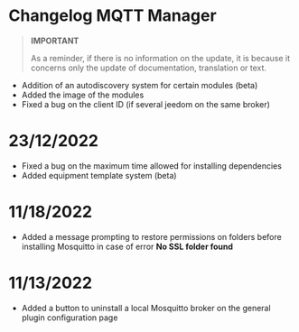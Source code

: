 # Changelog MQTT Manager

>**IMPORTANT**
>
>As a reminder, if there is no information on the update, it is because it concerns only the update of documentation, translation or text.

- Addition of an autodiscovery system for certain modules (beta)
- Added the image of the modules
- Fixed a bug on the client ID (if several jeedom on the same broker)

# 23/12/2022

- Fixed a bug on the maximum time allowed for installing dependencies
- Added equipment template system (beta)

# 11/18/2022

- Added a message prompting to restore permissions on folders before installing Mosquitto in case of error **No SSL folder found**

# 11/13/2022

- Added a button to uninstall a local Mosquitto broker on the general plugin configuration page
